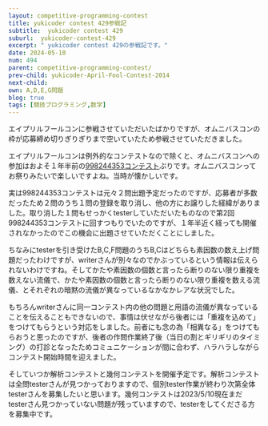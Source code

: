 ```yaml
---
layout: competitive-programming-contest
title: yukicoder contest 429参戦記
subtitle:  yukicoder contest 429
suburl:  yukicoder-contest-429
excerpt: " yukicoder contest 429の参戦記です。"
date: 2024-05-10
num: 494
parent: competitive-programming-contest/
prev-child: yukicoder-April-Fool-Contest-2014
next-child: 
own: A,D,E,G問題
blog: true
tags: [競技プログラミング,数学]
---
```


エイプリルフールコンに参戦させていただいたばかりですが、オムニバスコンの枠が応募締め切りぎりぎりまで空いていたため参戦させていただきました。

エイプリルフールコンは例外的なコンテストなので除くと、オムニバスコンへの参加はおよそ１年半前の<a href="https://yukicoder.me/contests/409">998244353コンテスト</a>ぶりです。オムニバスコンってお祭りみたいで楽しいですよね。当時が懐かしいです。

実は998244353コンテストは元々２問出題予定だったのですが、応募者が多数だったため２問のうち１問の登録を取り消し、他の方にお譲りした経緯がありました。取り消した１問もせっかくtesterしていただいたものなので第2回998244353コンテストに回すつもりでいたのですが、１年半近く経っても開催されなかったのでこの機会に出題させていただくことにしました。

ちなみにtesterを引き受けたB,C,F問題のうちB,Cはどちらも素因数の数え上げ問題だったわけですが、writerさんが別々なのでかぶっているという情報は伝えられないわけですね。そしてかたや素因数の個数と言ったら断りのない限り重複を数えない流儀で、かたや素因数の個数と言ったら断りのない限り重複を数える流儀、とそれぞれの暗黙の流儀が異なっているなかなかレアな状況でした。

もちろんwriterさんに同一コンテスト内の他の問題と用語の流儀が異なっていることを伝えることもできないので、事情は伏せながら後者には「重複を込めて」をつけてもらうという対応をしました。前者にも念の為「相異なる」をつけてもらおうと思ったのですが、後者の作問作業終了後（当日の割とギリギリのタイミング）の打診となったためコミュニケーションが間に合わず、ハラハラしながらコンテスト開始時間を迎えました。

そしていつか解析コンテストと幾何コンテストを開催予定です。解析コンテストは全問testerさんが見つかっておりますので、個別tester作業が終わり次第全体testerさんを募集したいと思います。幾何コンテストは2023/5/10現在まだtesterさん見つかっていない問題が残っていますので、testerをしてくださる方を募集中です。
